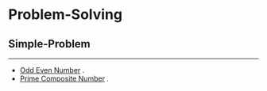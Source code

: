 # Problem-Solving

## Simple-Problem
---
- [Odd Even Number](./Simple-Problem/odd_even.py) .
- [Prime Composite Number](./Simple-Problem/prime_composite.py) .





